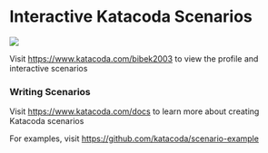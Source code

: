 # Interactive Katacoda Scenarios

[![](http://shields.katacoda.com/katacoda/bibek2003/count.svg)](https://www.katacoda.com/bibek2003 "Get your profile on Katacoda.com")

Visit https://www.katacoda.com/bibek2003 to view the profile and interactive scenarios

### Writing Scenarios
Visit https://www.katacoda.com/docs to learn more about creating Katacoda scenarios

For examples, visit https://github.com/katacoda/scenario-example
